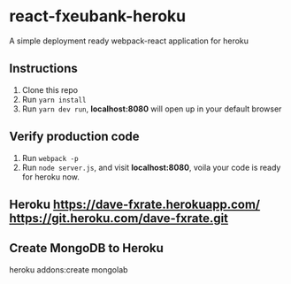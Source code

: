 # react-fxeubank-heroku
A simple deployment ready webpack-react application for heroku

## Instructions

1.  Clone this repo
2.  Run `yarn install`
3.  Run `yarn dev run`, **localhost:8080** will open up in your default browser

## Verify production code
1. Run `webpack -p`
2. Run `node server.js`, and visit **localhost:8080**, voila your code is ready for heroku now.

## Heroku https://dave-fxrate.herokuapp.com/ https://git.heroku.com/dave-fxrate.git


## Create MongoDB to Heroku
heroku addons:create mongolab